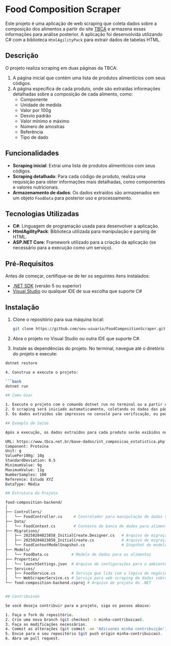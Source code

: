 # Food Composition Scraper

Este projeto é uma aplicação de web scraping que coleta dados sobre a composição dos alimentos a partir do site [TBCA](https://www.tbca.net.br) e armazena essas informações para análise posterior. A aplicação foi desenvolvida utilizando C# com a biblioteca `HtmlAgilityPack` para extrair dados de tabelas HTML.

## Descrição

O projeto realiza scraping em duas páginas da TBCA:
1. A página inicial que contém uma lista de produtos alimentícios com seus códigos.
2. A página específica de cada produto, onde são extraídas informações detalhadas sobre a composição de cada alimento, como:
   - Componente
   - Unidade de medida
   - Valor por 100g
   - Desvio padrão
   - Valor mínimo e máximo
   - Número de amostras
   - Referência
   - Tipo de dado

## Funcionalidades

- **Scraping inicial**: Extrai uma lista de produtos alimentícios com seus códigos.
- **Scraping detalhado**: Para cada código de produto, realiza uma requisição para obter informações mais detalhadas, como componentes e valores nutricionais.
- **Armazenamento de dados**: Os dados extraídos são armazenados em um objeto `FoodData` para posterior uso e processamento.

## Tecnologias Utilizadas

- **C#**: Linguagem de programação usada para desenvolver a aplicação.
- **HtmlAgilityPack**: Biblioteca utilizada para manipulação e parsing de HTML.
- **ASP.NET Core**: Framework utilizado para a criação da aplicação (se necessário para a execução como um serviço).

## Pré-Requisitos

Antes de começar, certifique-se de ter os seguintes itens instalados:

- [.NET SDK](https://dotnet.microsoft.com/download) (versão 5 ou superior)
- [Visual Studio](https://visualstudio.microsoft.com/) ou qualquer IDE de sua escolha que suporte C#

## Instalação

1. Clone o repositório para sua máquina local:

   ```bash
   git clone https://github.com/seu-usuario/FoodCompositionScraper.git

2. Abra o projeto no Visual Studio ou outra IDE que suporte C#.

3. Instale as dependências do projeto. No terminal, navegue até o diretório do projeto e execute:

  ```bash
  dotnet restore

4. Construa e execute o projeto:

  ```bash
  dotnet run

## Como Usar

1. Execute o projeto com o comando dotnet run no terminal ou a partir da sua IDE.
2. O scraping será iniciado automaticamente, coletando os dados das páginas da TBCA.
3. Os dados extraídos são impressos no console para verificação, ou podem ser armazenados e manipulados conforme a necessidade.

## Exemplo de Saída

Após a execução, os dados extraídos para cada produto serão exibidos no console, como no exemplo abaixo:

  URL: https://www.tbca.net.br/base-dados/int_composicao_estatistica.php?cod_produto=1234
  Component: Proteína
  Unit: g
  ValuePer100g: 10g
  StandardDeviation: 0.5
  MinimumValue: 9g
  MaximumValue: 11g
  NumberSamples: 100
  Reference: Estudo XYZ
  DataType: Média

## Estrutura do Projeto

food-composition-backend/
│
├── Controllers/
│   └── FoodController.cs     # Controlador para manipulação de dados sobre alimentos
├── Data/
│   └── FoodContext.cs        # Contexto do banco de dados para alimentos
├── Migrations/
│   ├── 20250204023858_InitialCreate.Designer.cs   # Arquivo de migração inicial
│   ├── 20250204023858_InitialCreate.cs            # Arquivo de migração inicial
│   └── FoodContextModelSnapshot.cs                # Snapshot do modelo do banco de dados
├── Models/
│   └── FoodData.cs          # Modelo de dados para os alimentos
├── Properties/
│   └── launchSettings.json  # Arquivo de configurações para o ambiente de desenvolvimento
├── Services/
│   ├── FoodService.cs       # Serviço que lida com a lógica de negócios de alimentos
│   └── WebScraperService.cs # Serviço para web scraping de dados sobre alimentos
└── food-composition-backend.csproj # Arquivo de projeto do .NET


## Contribuindo

Se você deseja contribuir para o projeto, siga os passos abaixo:

1. Faça o fork do repositório.
2. Crie uma nova branch (git checkout -b minha-contribuicao).
3. Faça as modificações necessárias.
4. Commit as alterações (git commit -am 'Adicionei minha contribuição').
5. Envie para o seu repositório (git push origin minha-contribuicao).
6. Abra um pull request.
